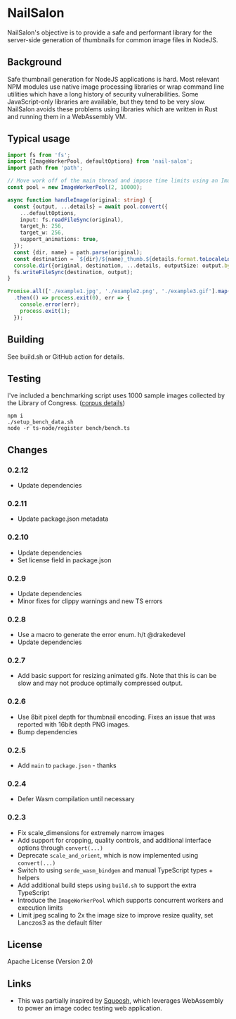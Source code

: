 # NailSalon

NailSalon's objective is to provide a safe and performant library for the server-side generation of thumbnails for common image files in NodeJS.

## Background

Safe thumbnail generation for NodeJS applications is hard. Most relevant NPM modules use native image processing libraries or wrap command line utilities which have a long history of security vulnerabilities. Some JavaScript-only libraries are available, but they tend to be very slow. NailSalon avoids these problems using libraries which are written in Rust and running them in a WebAssembly VM.

## Typical usage
```typescript
import fs from 'fs';
import {ImageWorkerPool, defaultOptions} from 'nail-salon';
import path from 'path';

// Move work off of the main thread and impose time limits using an ImageWorkerPool
const pool = new ImageWorkerPool(2, 10000);

async function handleImage(original: string) {
  const {output, ...details} = await pool.convert({
    ...defaultOptions,
    input: fs.readFileSync(original),
    target_h: 256,
    target_w: 256,
    support_animations: true,
  });
  const {dir, name} = path.parse(original);
  const destination = `${dir}/${name}_thumb.${details.format.toLocaleLowerCase()}`;
  console.dir({original, destination, ...details, outputSize: output.byteLength});
  fs.writeFileSync(destination, output);
}

Promise.all(['./example1.jpg', './example2.png', './example3.gif'].map(handleImage))
  .then(() => process.exit(0), err => {
    console.error(err);
    process.exit(1);
  });
```

## Building
See build.sh or GitHub action for details.

## Testing
I've included a benchmarking script uses 1000 sample images collected by the Library of Congress. ([corpus details](https://lclabspublicdata.s3.us-east-2.amazonaws.com/lcwa_gov_image_README.txt))

```shell
npm i
./setup_bench_data.sh
node -r ts-node/register bench/bench.ts
```

## Changes

### 0.2.12
* Update dependencies

### 0.2.11
* Update package.json metadata

### 0.2.10
* Update dependencies
* Set license field in package.json

### 0.2.9
* Update dependencies
* Minor fixes for clippy warnings and new TS errors

### 0.2.8
* Use a macro to generate the error enum. h/t @drakedevel
* Update dependencies

### 0.2.7
* Add basic support for resizing animated gifs. Note that this is can be slow and may not produce optimally compressed output.

### 0.2.6
* Use 8bit pixel depth for thumbnail encoding. Fixes an issue that was reported with 16bit depth PNG images.
* Bump dependencies

### 0.2.5
* Add `main` to `package.json` - thanks

### 0.2.4
* Defer Wasm compilation until necessary

### 0.2.3
* Fix scale_dimensions for extremely narrow images
* Add support for cropping, quality controls, and additional interface options through `convert(...)`
* Deprecate `scale_and_orient`, which is now implemented using `convert(...)`
* Switch to using `serde_wasm_bindgen` and manual TypeScript types + helpers
* Add additional build steps using `build.sh` to support the extra TypeScript
* Introduce the `ImageWorkerPool` which supports concurrent workers and execution limits
* Limit jpeg scaling to 2x the image size to improve resize quality, set Lanczos3 as the default filter

## License
Apache License (Version 2.0)

## Links
 * This was partially inspired by [Squoosh](https://squoosh.app/), which leverages WebAssembly to power an image codec testing web application.
